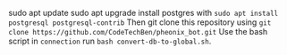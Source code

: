 sudo apt update
sudo apt upgrade
install postgres with `sudo apt install postgresql postgresql-contrib`
Then git clone this repository using `git clone https://github.com/CodeTechBen/pheonix_bot.git`
Use the bash script in `connection` run `bash convert-db-to-global.sh`.